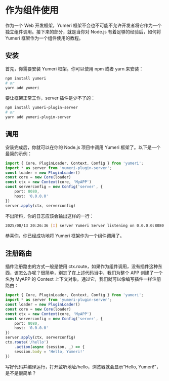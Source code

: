 # 作为组件使用

作为一个 Web 开发框架，Yumeri 框架不会也不可能不允许开发者将它作为一个独立组件调用。接下来的部分，就是当你对 Node.js 有着足够的经验后，如何将 Yumeri 框架作为一个组件使用的教程。

## 安装

首先，你需要安装 Yumeri 框架。你可以使用 npm 或者 yarn 来安装：

```bash
npm install yumeri
# or
yarn add yumeri
```
要让框架正常工作，server 插件是少不了的：
```bash
npm install yumeri-plugin-server
# or
yarn add yumeri-plugin-server
```

## 调用

安装完成后，你就可以在你的 Node.js 项目中调用 Yumeri 框架了。以下是一个最简的示例：
```typescript
import { Core, PluginLoader, Context, Config } from 'yumeri';
import * as server from 'yumeri-plugin-server';
const loader = new PluginLoader()
const core = new Core(loader)
const ctx = new Context(core, 'MyAPP')
const serverconfig = new Config('server', {
    port: 8080,
    host: '0.0.0.0'
})
server.apply(ctx, serverconfig)
```
不出所料，你的日志应该会输出这样的一行：
```bash
2025/08/13 20:26:36 [I] server Yumeri Server listening on 0.0.0.0:8080
```
恭喜你，你已经成功地将 Yumeri 框架作为一个组件调用了。

## 注册路由

插件注册路由的方式一般是使用 ctx.route，如果作为组件调用，没有插件这种东西，该怎么办呢？很简单，别忘了在上述代码当中，我们为整个 APP 创建了一个名为 MyAPP 的 Context 上下文对象。通过它，我们就可以像编写插件一样注册路由：
```typescript
import { Core, PluginLoader, Context, Config } from 'yumeri';
import * as server from 'yumeri-plugin-server';
const loader = new PluginLoader()
const core = new Core(loader)
const ctx = new Context(core, 'MyAPP')
const serverconfig = new Config('server', {
    port: 8080,
    host: '0.0.0.0'
})
server.apply(ctx, serverconfig)
ctx.route('/hello')
    .action(async (session, _) => {
    session.body = 'Hello, Yumeri!'
})
```
写好代码并编译运行，打开监听地址/hello，浏览器就会显示“Hello, Yumeri!”，是不是很简单？